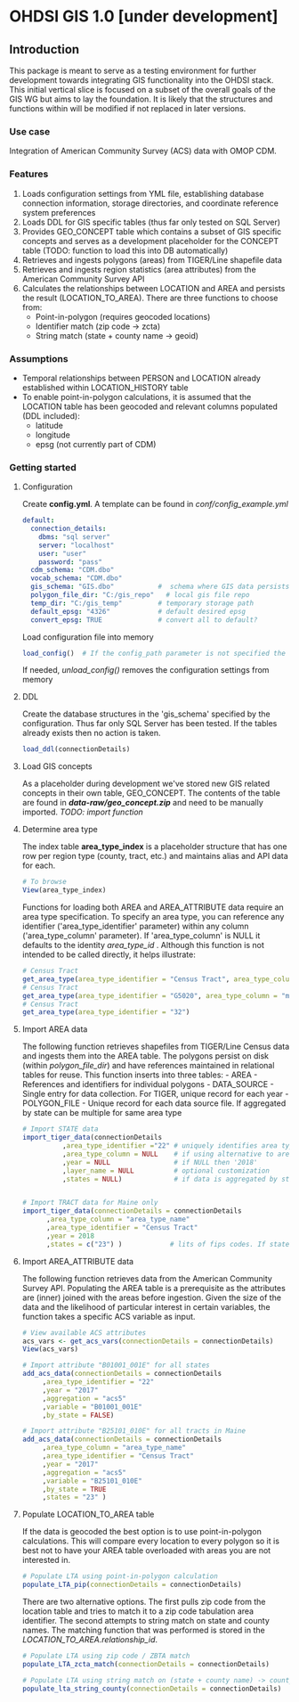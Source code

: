 # OHDSI GIS 1.0 [under development]

## Introduction


This package is meant to serve as a testing environment for further development towards integrating GIS functionality into the OHDSI stack. This initial vertical slice is focused on a subset of the overall goals of the GIS WG but aims to lay the foundation. It is likely that the structures and functions within will be modified if not replaced in later versions. 

### Use case

Integration of American Community Survey (ACS) data with OMOP CDM. 

### Features
1. Loads configuration settings from YML file, establishing database connection information, storage directories, and coordinate reference system preferences
2. Loads DDL for GIS specific tables (thus far only tested on SQL Server)
3. Provides GEO_CONCEPT table which contains a subset of GIS specific concepts and serves as a development placeholder for the CONCEPT table (TODO: function to load this into DB automatically) 
4. Retrieves and ingests polygons (areas) from TIGER/Line shapefile data 
5. Retrieves and ingests region statistics (area attributes) from the American Community Survey API 
6. Calculates the relationships between LOCATION and AREA and persists the result (LOCATION_TO_AREA). There are three functions to choose from:
    - Point-in-polygon (requires geocoded locations)
    - Identifier match (zip code -> zcta)
    - String match (state + county name -> geoid)

### Assumptions
- Temporal relationships between PERSON and LOCATION already established within LOCATION_HISTORY table
- To enable point-in-polygon calculations, it is assumed that the LOCATION table has been geocoded and relevant columns populated (DDL included):
    - latitude
    - longitude
    - epsg (not currently part of CDM)


### Getting started

1.  Configuration 

	Create **config.yml**. A template can be found in *conf/config_example.yml*

	```yaml
	default:
	  connection_details:
	    dbms: "sql server"
	    server: "localhost"
	    user: "user"
	    password: "pass"
	  cdm_schema: "CDM.dbo"
	  vocab_schema: "CDM.dbo"
	  gis_schema: "GIS.dbo"           #  schema where GIS data persists
	  polygon_file_dir: "C:/gis_repo"	# local gis file repo
	  temp_dir: "C:/gis_temp"         # temporary storage path
	  default_epsg: "4326"            # default desired epsg
	  convert_epsg: TRUE              # convert all to default?
	```
	
    Load configuration file into memory
    
    
   	 ```r
	load_config()  # If the config_path parameter is not specified the assumed path is conf/config.yml
	```
  	
     If needed, *unload_config()* removes the configuration settings from memory
  
  2. DDL
  
    	Create the database structures in the 'gis_schema' specified by the configuration. Thus far only SQL Server has been tested. If the tables already exists then no action is taken. 
  
	    ```r
	    load_ddl(connectionDetails)
	    ```
	
  3. Load GIS concepts
  
        As a placeholder during development we've stored new GIS related concepts in their own table, GEO_CONCEPT. The contents of the table are found in ***data-raw/geo_concept.zip*** and need to be manually imported. *TODO: import function*
  
  
  
  4. Determine area type
  
        The index table **area_type_index** is a placeholder structure that has one row per region type (county, tract, etc.) and maintains alias and API data for each. 
  	
		```r
		# To browse 
		View(area_type_index) 
		```
  	
        Functions for loading both AREA and AREA_ATTRIBUTE data require an area type specification. To specify an area type, you can reference any identifier ('area_type_identifier' parameter) within any column ('area_type_column' parameter). If 'area_type_column' is NULL it defaults to the identity *area_type_id* . Although this function is not intended to be called directly, it helps illustrate:
  	
  	

  
  
	    ```r
	    # Census Tract
	    get_area_type(area_type_identifier = "Census Tract", area_type_column = "area_type_name")
	    # Census Tract
	    get_area_type(area_type_identifier = "G5020", area_type_column = "mtfcc_id")
	    # Census Tract
	    get_area_type(area_type_identifier = "32")
	    ```
    
 

  5. Import AREA data
  
        The following function retrieves shapefiles from TIGER/Line Census data and ingests them into the AREA table. The polygons persist on disk (within *polygon_file_dir*) and have references maintained in relational tables for reuse. 
     This function inserts into three tables:
    - AREA - References and identifiers for individual polygons
    - DATA_SOURCE - Single entry for data collection. For TIGER, unique record for each year
    - POLYGON_FILE - Unique record for each data source file. If aggregated by state can be multiple for same area type
    
  
	    ```r
	    # Import STATE data
	    import_tiger_data(connectionDetails         
			      ,area_type_identifier ="22" # uniquely identifies area type
			      ,area_type_column = NULL    # if using alternative to area_type_id, specify column
			      ,year = NULL                # if NULL then '2018'              
			      ,layer_name = NULL          # optional customization 
			      ,states = NULL)             # if data is aggregated by state, list desired states 


	    # Import TRACT data for Maine only
	    import_tiger_data(connectionDetails = connectionDetails
			  ,area_type_column = "area_type_name" 
			  ,area_type_identifier = "Census Tract"
			  ,year = 2018
			  ,states = c("23") )            # lits of fips codes. If state dependent and NULL then all
	    ```
    
   
    
  6. Import AREA_ATTRIBUTE data
    
        The following function retrieves data from the American Community Survey API. Populating the AREA table is a prerequisite as the attributes are (inner) joined with the areas before ingestion. Given the size of the data and the likelihood of particular interest in certain variables, the function takes a specific ACS variable as input. 
    
    
	    ```r
	    # View available ACS attributes
	    acs_vars <- get_acs_vars(connectionDetails = connectionDetails)
	    View(acs_vars)

	    # Import attribute "B01001_001E" for all states 
	    add_acs_data(connectionDetails = connectionDetails
			 ,area_type_identifier = "22"
			 ,year = "2017"
			 ,aggregation = "acs5"
			 ,variable = "B01001_001E"
			 ,by_state = FALSE)

	    # Import attribute "B25101_010E" for all tracts in Maine
	    add_acs_data(connectionDetails = connectionDetails
			 ,area_type_column = "area_type_name"
			 ,area_type_identifier = "Census Tract"
			 ,year = "2017"
			 ,aggregation = "acs5"
			 ,variable = "B25101_010E"
			 ,by_state = TRUE
			 ,states = "23" )
	    ```
    
  7. Populate LOCATION_TO_AREA table
  
        If the data is geocoded the best option is to use point-in-polygon calculations. This will compare every location to every polygon so it is best not to have your AREA table overloaded with areas you are not interested in. 
  
	    ```r
	    # Populate LTA using point-in-polygon calculation
	    populate_LTA_pip(connectionDetails = connectionDetails)
	    ```

        There are two alternative options. The first pulls zip code from the location table and tries to match it to a zip code tabulation area identifier. The second attempts to string match on state and county names. The matching function that was performed is stored in the *LOCATION_TO_AREA.relationship_id*. 
    
	    ```r
	    # Populate LTA using zip code / ZBTA match
	    populate_LTA_zcta_match(connectionDetails = connectionDetails)

	    # Populate LTA using string match on (state + county name) -> county concept
	    populate_lta_string_county(connectionDetails = connectionDetails)
	    ```
    
